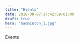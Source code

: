 ```yaml
---
title: "Events"
date: 2018-08-07T17:42:59+01:00
draft: true
hero: "badminton_1.jpg"
---
```


Events
